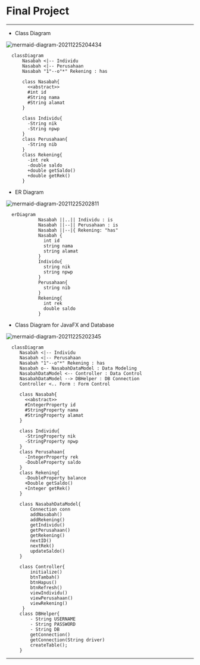 # Final Project

-------------------------------
- Class Diagram

![mermaid-diagram-20211225204434](https://user-images.githubusercontent.com/83461390/147439351-beb846d4-f2a2-4ef9-b79a-d9e937056ced.png)

      classDiagram
          Nasabah <|-- Individu
          Nasabah <|-- Perusahaan
          Nasabah "1"--o"*" Rekening : has

          class Nasabah{
            <<abstract>>
            #int id
            #String nama
            #String alamat
          }

          class Individu{
            -String nik
            -String npwp
          }
          class Perusahaan{
            -String nib
          }
          class Rekening{
            -int rek
            -double saldo
            +double getSaldo()
            +double getRek()
          }
         
- ER Diagram

![mermaid-diagram-20211225202811](https://user-images.githubusercontent.com/83461390/147439361-e84c1b9d-0a94-4a5a-8535-589122f0dcbf.png)

      erDiagram
                Nasabah ||..|| Individu : is
                Nasabah ||--|| Perusahaan : is
                Nasabah ||--|{ Rekening: "has"
                Nasabah {
                  int id
                  string nama
                  string alamat
                }
                Individu{
                  string nik
                  string npwp
                }
                Perusahaan{
                  string nib
                }
                Rekening{
                  int rek
                  double saldo
                }
                
- Class Diagram for JavaFX and Database

![mermaid-diagram-20211225202345](https://user-images.githubusercontent.com/83461390/147439376-26b4d501-c9db-4fc8-afac-f5de25abf072.png)

      classDiagram
         Nasabah <|-- Individu
         Nasabah <|-- Perusahaan
         Nasabah "1"--o"*" Rekening : has
         Nasabah o-- NasabahDataModel : Data Modeling
         NasabahDataModel <-- Controller : Data Control
         NasabahDataModel --> DBHelper : DB Connection
         Controller <.. Form : Form Control      

         class Nasabah{
           <<abstract>>
           #IntegerProperty id
           #StringProperty nama
           #StringProperty alamat
         }

         class Individu{
           -StringProperty nik
           -StringProperty npwp
         }
         class Perusahaan{
           -IntegerProperty rek
           -DoubleProperty saldo
         }
         class Rekening{
           -DoubleProperty balance
           +Double getSaldo()
           +Integer getRek()
         }

         class NasabahDataModel{
             Connection conn
             addNasabah()
             addRekening()
             getIndividu()
             getPerusahaan()
             getRekening()
             nextID()
             nextRek()
             updateSaldo()
         }

         class Controller{
             initialize()
             btnTambah()
             btnHapus()
             btnRefresh()
             viewIndividu()
             viewPerusahaan()
             viewRekening()
          }
         class DBHelper{
             - String USERNAME
             - String PASSWORD
             - String DB
             getConnection()
             getConnection(String driver)
             createTable();
         }
         
-------------------------------
